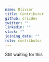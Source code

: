 ```yaml
---
name: Olivier
title: Contributor
github: oricdev
twitter: ""
linkedin: ""
slack: ""
joining_date: ""
role: contributor
---
```


Still waiting for this
